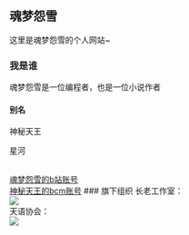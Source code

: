 ## 魂梦怨雪

这里是魂梦怨雪的个人网站~

### 我是谁
魂梦怨雪是一位编程者，也是一位小说作者
#### 别名
<p>神秘天王</p>
<p>星河</p>
<br/><a href="https://space.bilibili.com/1083432442">魂梦怨雪的b站账号</a>
<br/><a href=">https://shequ.codemao.cn/user/798270">神秘天王的bcm账号</a>
### 旗下组织
  长老工作室：
  <br/><a href="https://hunmengyuanxue.github.io/zls/"><img src="https://user-images.githubusercontent.com/103264657/162600682-b34cf3c9-2837-4483-ad1c-ee200e964bbc.png"></a>
  <br/>天语协会：
  <br/><a href="https://hunmengyuanxue.github.io/tianyu/"><img src="https://user-images.githubusercontent.com/103264657/162600685-608cb49f-0b8c-4c3a-b529-4a1243975652.png"></a>


